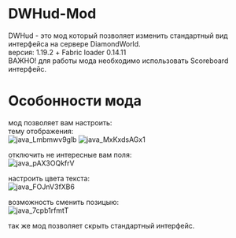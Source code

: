 # DWHud-Mod
DWHud - это мод который позволяет изменить стандартный вид интерфейса на сервере DiamondWorld. <br />
версия: 1.19.2 + Fabric loader 0.14.11 <br />
ВАЖНО! для работы мода необходимо использовать Scoreboard интерфейс.
# Особонности мода
мод позволяет вам настроить:  <br />
тему отображения: <br />
![java_Lmbmwv9glb](https://user-images.githubusercontent.com/70453716/206802544-4124fb9e-3acd-4e72-87ac-b2b748362f2c.png)
![java_MxKxdsAGx1](https://user-images.githubusercontent.com/70453716/206802609-df5c41e5-7353-408f-8563-e486397941b4.png)

отключить не интересные вам поля: <br />
![java_pAX3OQkfrV](https://user-images.githubusercontent.com/70453716/206802641-273c8612-5da2-4821-b03e-6e5a9ab6f146.png)

настроить цвета текста: <br />
![java_FOJnV3fXB6](https://user-images.githubusercontent.com/70453716/206802740-0b59131f-9c0e-4bf9-b0bf-80c2d1571e1c.png)

возможность сменить позицыю: <br />
![java_7cpb1rfmtT](https://user-images.githubusercontent.com/70453716/206802796-d520653d-9c3a-424b-9976-ee8e6257ff37.png)

так же мод позволяет скрыть стандартный интерфейс. <br />

